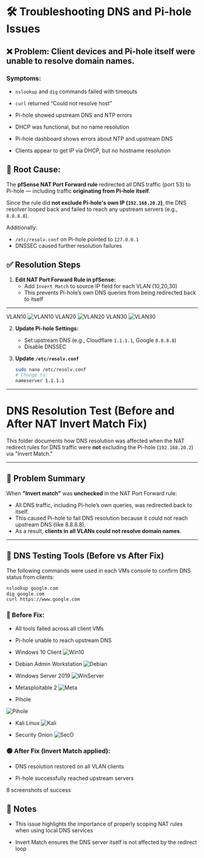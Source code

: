 # 🛠️ Troubleshooting DNS and Pi-hole Issues

## ❌ Problem: Client devices and Pi-hole itself were unable to resolve domain names.

### Symptoms:
- `nslookup` and `dig` commands failed with timeouts
- `curl` returned “Could not resolve host”
- Pi-hole showed upstream DNS and NTP errors
- DHCP was functional, but no name resolution

- Pi-hole dashboard shows errors about NTP and upstream DNS
- Clients appear to get IP via DHCP, but no hostname resolution

## 🧠 Root Cause:

The **pfSense NAT Port Forward rule** redirected all DNS traffic (port 53) to Pi-hole — including traffic **originating from Pi-hole itself**.

Since the rule did **not exclude Pi-hole's own IP (`192.168.20.2`)**, the DNS resolver looped back and failed to reach any upstream servers (e.g., `8.8.8.8`).

Additionally:
- `/etc/resolv.conf` on Pi-hole pointed to `127.0.0.1`
- DNSSEC caused further resolution failures


## ✅ Resolution Steps
1. **Edit NAT Port Forward Rule in pfSense:**
   - Add `Invert Match` to source IP field for each VLAN (10,20,30)
   - This prevents Pi-hole’s own DNS queries from being redirected back to itself
---

VLAN10
![VLAN10](8_Troubleshoot_VLAN10_PortForward.png)
VLAN20
![VLAN20](9_Troubleshoot_VLAN20_PortForward.png)
VLAN30
![VLAN30](10_Troubleshoot_VLAN30_PortForward.png)

2. **Update Pi-hole Settings:**
   - Set upstream DNS (e.g., Cloudflare `1.1.1.1`, Google `8.8.8.8`)
   - Disable DNSSEC

3. **Update `/etc/resolv.conf`**
   ```bash
   sudo nano /etc/resolv.conf
   # Change to:
   nameserver 1.1.1.1

---

# DNS Resolution Test (Before and After NAT Invert Match Fix)

This folder documents how DNS resolution was affected when the NAT redirect rules for DNS traffic were **not** excluding the Pi-hole (`192.168.20.2`) via "Invert Match."

---

## 🔧 Problem Summary

When **"Invert match"** was **unchecked** in the NAT Port Forward rule:

- All DNS traffic, including Pi-hole’s own queries, was redirected back to itself.
- This caused Pi-hole to fail DNS resolution because it could not reach upstream DNS (like 8.8.8.8).
- As a result, **clients in all VLANs could not resolve domain names**.

---

## 🧪 DNS Testing Tools (Before vs After Fix)

The following commands were used in each VMs console to confirm DNS status from clients:

```bash
nslookup google.com
dig google.com
curl https://www.google.com
```

### 🔴 Before Fix:

- All tools failed across all client VMs
- Pi-hole unable to reach upstream DNS

- Windows 10 Client
![Win10](1_Troubleshoot_Win.png)

- Debian Admin Workstation
![Debian](2_Troubleshoot_Debian.png)

- Windows Server 2019
![WinServer](3_Troubleshoot_WinServer.png)

- Metasploitable 2
![Meta](4_Troubleshoot_Meta.png)


- Pihole

![Pihole](5_Troubleshoot_Pihole.png)


- Kali Linux
![Kali](6_Troubleshoot_Kali.png)

- Security Onion
![SecO](7_Troubleshoot_Seconion.png)

### 🟢 After Fix (Invert Match applied):

- DNS resolution restored on all VLAN clients

- Pi-hole successfully reached upstream servers 

8 screenshots of success 







## 📌 Notes

- This issue highlights the importance of properly scoping NAT rules when using local DNS services

- Invert Match ensures the DNS server itself is not affected by the redirect loop
